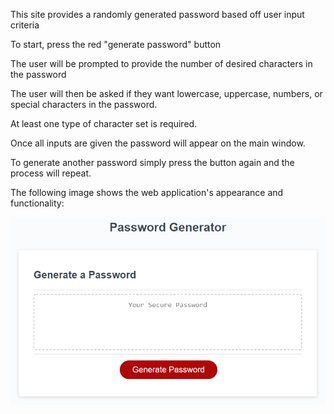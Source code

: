This site provides a randomly generated password based off user input criteria

To start, press the red "generate password" button

The user will be prompted to provide the number of desired characters in the password

The user will then be asked if they want lowercase, uppercase, numbers, or special characters in the password.

At least one type of character set is required.

Once all inputs are given the password will appear on the main window. 

To generate another password simply press the button again and the process will repeat.

The following image shows the web application's appearance and functionality:

![The Password Generator application displays a red button to "Generate Password".](./Assets/03-javascript-homework-demo.png)